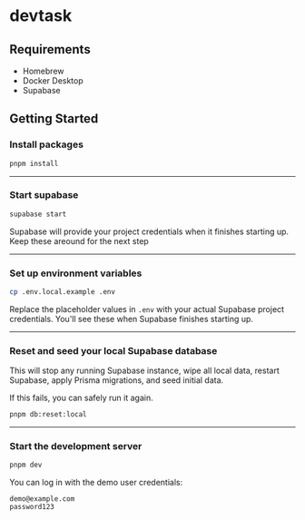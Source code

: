 # devtask

## Requirements

- Homebrew
- Docker Desktop
- Supabase

## Getting Started

### Install packages

```sh
pnpm install
```

---

### Start supabase

```sh
supabase start
```

Supabase will provide your project credentials when it finishes starting up.
Keep these areound for the next step

---

### Set up environment variables

```sh
cp .env.local.example .env
```

Replace the placeholder values in `.env` with your actual Supabase project credentials.
You'll see these when Supabase finishes starting up.

---

### Reset and seed your local Supabase database

This will stop any running Supabase instance, wipe all local data, restart Supabase,
apply Prisma migrations, and seed initial data.

If this fails, you can safely run it again.

```sh
pnpm db:reset:local
```

---

### Start the development server

```sh
pnpm dev
```

You can log in with the demo user credentials:

```
demo@example.com
password123
```
